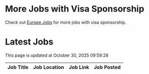 # More Jobs with Visa Sponsorship

Check out [Europe Jobs](https://github.com/sureshparimi/europejobs#latest-jobs) for more jobs with visa sponsorship.

# Latest Jobs

This page is updated at October 30, 2025 09:59:28

| Job Title | Job Location | Job Link | Job Posted |
| --- | --- | --- | --- |

